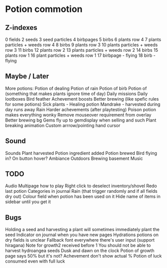 # Potion commotion

## Z-indexes

0 fields
2 seeds
3 seed particles
4 birbpages
5 birbs
6 plants row 4
7 plants particles + weeds row 4
8 birbs
9 plants row 3
10 plants particles + weeds row 3
11 birbs
12 plants row 2
13 plants particles + weeds row 2
14 birbs
15 plants row 1
16 plant particles + weeds row 1
17 birbpage - flying
18 birb - flying

## Maybe / Later

More potions:
    Potion of dealing
    Potion of rain
    Potion of birb
    Potion of (something that makes plants ignore time of day)
Daily missions
Daily lootboxes
Bird feather
Achevement boosts
Better brewing (like spefic rules for some potions)
Sick plants - Healing potion
Mandrake - harvested during day runs away
Rain
Harder achevements (after playtesting)
Poison potion makes everything wonky
Remove mouseover requirement from overlay
Better brewing bg
Gems fly up to gemdisplay when selling and such
Plant breaking animation
Custom arrrow/pointing hand cursor

## Sound

Sounds
    Plant harvested
    Potion ingredient added
    Potion brewed
    Bird flying in?
    On button hover?
Ambiance
    Outdoors
    Brewing basement
Music

## TODO

Audio
Multipage how to play
Right click to deselect inventory/shovel
Redo last potion
Categories in journal
Rain (that trigger randomly and if all fields dry out)
Colour field when potion has been used on it
Hide name of items in sidebar until you get it


## Bugs

Holding a seed and harvesting a plant will sometimes immediately plant the seed
Indicator on journal when you have new pages
Hydrations potions on dry fields is unclear
Fallback font everywhere there's user input (support hiragana)
Note for growth2 received before 1
You should not be able to harvest hydroangea seeds
Dusk and dawn on the clock
Potion of growth page says 50% but it's not?
Achevement don't show actual %
Potion of luck consumed even with full luck
